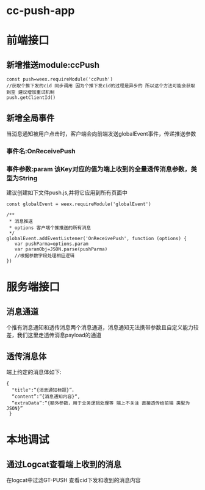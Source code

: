 # cc-push-app
# 前端接口 
## 新增推送module:ccPush
```
const push=weex.requireModule('ccPush')
//获取个推下发的cid 同步调用 因为个推下发cid的过程是异步的 所以这个方法可能会获取到空 建议增加重试机制
push.getClientId()
```
## 新增全局事件
当消息通知被用户点击时，客户端会向前端发送globalEvent事件，传递推送参数
### 事件名:OnReceivePush
### 事件参数:param 该Key对应的值为端上收到的全量透传消息参数，类型为String
建议创建如下文件push.js,并将它应用到所有页面中
```
const globalEvent = weex.requireModule('globalEvent')

/**
 * 消息推送
 * options 客户端个推推送的所有消息
 */
globalEvent.addEventListener('OnReceivePush', function (options) {
   var pushParma=options.param
   var paramObj=JSON.parse(pushParma)
   //根据参数字段处理相应逻辑
})

```
# 服务端接口
## 消息通道
个推有消息通知和透传消息两个消息通道，消息通知无法携带参数且自定义能力较差，我们这里走透传消息payload的通道
## 透传消息体
端上约定的消息体如下:
```
{
  "title":“{消息通知标题}”，
  “content”:”{消息通知内容}“,
  “extraData”:“{额外参数，用于业务逻辑处理等 端上不关注 直接透传给前端 类型为JSON}”
 }
```

# 本地调试
## 通过Logcat查看端上收到的消息
在logcat中过滤GT-PUSH 查看cid下发和收到的消息内容

